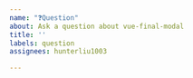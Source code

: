```yaml
---
name: "❓Question"
about: Ask a question about vue-final-modal
title: ''
labels: question
assignees: hunterliu1003

---
```


<!-- **IMPORTANT!**
Please make sure to look for an answer to your question in our documentation and the documentation before asking a question here.
-->
